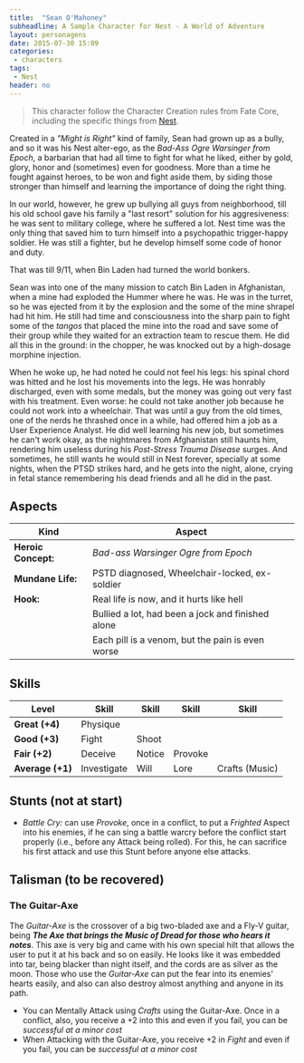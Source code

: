 ```yaml
---
title:  "Sean O'Mahoney"
subheadline: A Sample Character for Nest - A World of Adventure
layout: personagens
date: 2015-07-30 15:09
categories:
 - characters
tags:
 - Nest
header: no
---
```


>  This character follow the Character  Creation rules from Fate Core,  including         the          specific         things         from  [Nest][1].

Created in a _"Might is Right"_ kind of family, Sean had grown up as a bully, and so it was his Nest alter-ego, as the _Bad-Ass Ogre Warsinger from Epoch_, a barbarian that had all time to fight for what he liked, either by gold, glory, honor and (sometimes) even for goodness. More than a time he fought against heroes, to be won and fight aside them, by siding those stronger than himself and learning the importance of doing the right thing.

In our world, however, he grew up bullying all guys from neighborhood, till his old school gave his family a "last resort" solution for his aggresiveness: he was sent to military college, where he suffered a lot. Nest time was the only thing that saved him to turn himself into a psychopathic trigger-happy soldier. He was still a fighter, but he develop himself some code of honor and duty. 

That was till 9/11, when Bin Laden had turned the world bonkers.

Sean was into one of the many mission to catch Bin Laden in Afghanistan, when a mine had exploded the Hummer where he was. He was in the turret, so he was ejected from it by the explosion and the some of the mine shrapel had hit him. He still had time and consciousness into the sharp pain to fight some of the _tangos_ that placed the mine into the road and save some of their group while they waited for an extraction team to rescue them. He did all this in the ground: in the chopper, he was knocked out by a high-dosage morphine injection. 

When he woke up, he had noted he could not feel his legs: his spinal chord was hitted and he lost his movements into the legs. He was honrably discharged, even with some medals, but the money was going out very fast with his treatment. Even worse: he could not take another job because he could not work into a wheelchair. That was until a guy from the old times, one of the nerds he thrashed once in a while, had offered him a job as a User Experience Analyst. He did well learning his new job, but sometimes he can't work okay, as the nightmares from Afghanistan still haunts him, rendering him useless during his _Post-Stress Trauma Disease_ surges. And sometimes, he still wants he would still in Nest forever, specially at some nights, when the PTSD strikes hard, and he gets into the night, alone, crying in fetal stance remembering his dead friends and all he did in the past.

## Aspects

| Kind | Aspect |
|-|-|
| **Heroic Concept:** | _Bad-ass Warsinger Ogre from Epoch_    |
| **Mundane Life:**   | PSTD diagnosed, Wheelchair-locked, ex-soldier |
| **Hook:**           | Real life is now, and it hurts like hell |
|                     | Bullied a lot, had been a jock and finished alone |
|                     | Each pill is a venom, but the pain is even worse |

## Skills

|Level | Skill | Skill |Skill  |Skill  | 
|-|-|-|-|-|
| **Great (+4)**   | Physique        |          |         |         |
| **Good (+3)**    | Fight     | Shoot     |         |         |
| **Fair (+2)**    | Deceive     | Notice | Provoke |         |
| **Average (+1)** | Investigate | Will   | Lore  | Crafts (Music) |

## Stunts (not at start)

+  _Battle Cry:_ can use _Provoke_, once in a conflict, to put a _Frighted_ Aspect into his enemies, if he can sing a battle warcry before the conflict start properly (i.e., before any Attack being rolled). For this, he can sacrifice his first attack and use this Stunt before anyone else attacks.

## Talisman (to be recovered)

### The Guitar-Axe

The _Guitar-Axe_ is the crossover of a big two-bladed axe and a Fly-V guitar, being _**The Axe that brings the Music of Dread for those who hears it notes**_.  This axe is very big and came with his own special hilt that allows the user to put it at his back and so on easily. He looks like it was embedded into tar, being blacker than night itself, and the cords are as silver as the moon. Those who use the _Guitar-Axe_ can put the fear into its enemies' hearts easily, and also can also destroy almost anything and anyone in its path.

+  You can Mentally Attack using _Crafts_ using the Guitar-Axe. Once in a conflict, also, you receive a +2 into this and even if  you fail, you can be _successful    at a minor cost_
+   When Attacking with the Guitar-Axe,  you  receive  +2 in  _Fight_ and even if  you fail, you can be _successful    at a minor cost_

[1]: http://www.drivethrurpg.com/product/153980/Nest--A-World-of-Adventure-for-Fate-Core


